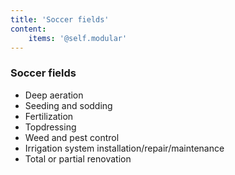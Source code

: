 ```yaml
---
title: 'Soccer fields'
content:
    items: '@self.modular'
---
```


### Soccer fields
- Deep aeration
- Seeding and sodding
- Fertilization
- Topdressing
- Weed and pest control
- Irrigation system installation/repair/maintenance
- Total or partial renovation

